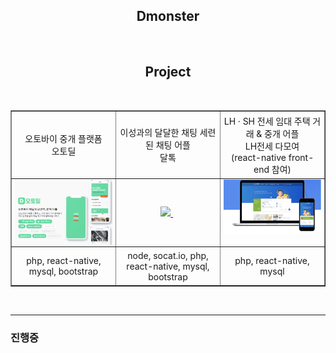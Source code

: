 ## <div align="center">Dmonster</div>

</br>

## <div align="center">Project</div>

<br/>
<table border="1">
  <tr style="width:100%; ">
      <td align='center'style="width:33%;padding:1%;">오토바이 중개 플랫폼</br>오토딜</td>
      <td align='center'style="width:33%;padding:1%;">이성과의 달달한 채팅 세련된 채팅 어플</br>달톡</td>
      <td align='center'style="width:33%;padding:1%;">LH · SH 전세 임대 주택 거래 & 중개 어플 </br>LH전세 다모여 </br>(react-native front-end 참여)
      </td>
  </tr>
  <tr style="width:100%; ">
      <td align='center'style="width:33%; padding:0% 1%; justify-content: center;align-items: center; ">
      <a href="./autodeal/README.md" id="autodeal" >
          <img src='./images/autodeal/autodeal_2.png' style="width:100%;" />
        </a>
      </td>
      <td align='center'style="width:33%; padding:0% 1%; justify-content: center;align-items: center; ">
        <a href="./daltalk/README.md" id="daltalk" >
          <img src='./images/daltalk/daltalk.png' style="width:100%;" />
        </a>
        &nbsp;
      </td>
      <td align='center'style="width:33%; padding:0% 1%; justify-content: center;align-items: center; ">
        <a href="./lhsh/README.md" id="daltalk" >
          <img src='./images/lhsh/lhsh.png' style="width:100%;" />
        </a>
        &nbsp;
      </td>
 
  
  </tr>
  <tr style="width:100%; ">
      <td align='center'style="width:33%;padding:1%;">
      php, react-native, mysql, bootstrap
      </td>
      <td align='center'style="width:33%;padding:1%;">
      node, socat.io, php, react-native, mysql, bootstrap
      </td>
      <td align='center'style="width:33%;padding:1%;">
      php, react-native, mysql
      </td>
  </tr>
</table>

<br/>

---

### 진행중

